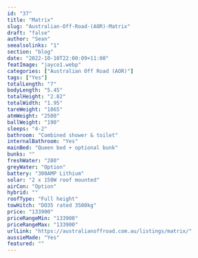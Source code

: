 ```yaml
---
id: "37"
title: "Matrix"
slug: "Australian-Off-Road-(AOR)-Matrix"
draft: "false"
author: "Sean"
seealsolinks: "1"
section: "blog"
date: "2022-10-10T22:00:09+11:00"
featImage: "jayco1.webp"
categories: ["Australian Off Road (AOR)"]
tags: ["Yes"]
totalLength: "7"
bodyLength: "5.45"
totalHeight: "2.82"
totalWidth: "1.95"
tareWeight: "1865"
atmWeight: "2500"
ballWeight: "190"
sleeps: "4-2"
bathroom: "Combined shower & toilet"
internalBathroom: "Yes"
mainBed: "Queen bed + optional bunk"
bunks: ""
freshWater: "280"
greyWater: "Option"
battery: "300AMP Lithium"
solar: "2 x 150W roof mounted"
airCon: "Option"
hybrid: ""
roofType: "Full height"
towHitch: "DO35 rated 3500kg"
price: "133900"
priceRangeMin: "133900"
priceRangeMax: "133900"
urlLink: "https://australianoffroad.com.au/listings/matrix/"
aussieMade: "Yes"
featured: ""
---
```

